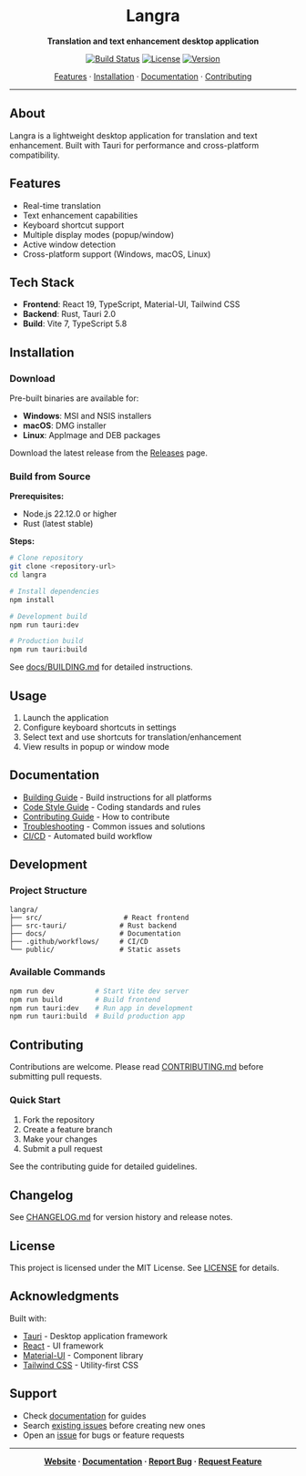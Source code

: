<div align="center">

# Langra

**Translation and text enhancement desktop application**

[![Build Status](https://img.shields.io/github/actions/workflow/status/USERNAME/langra/build.yml?branch=main)](https://github.com/USERNAME/langra/actions)
[![License](https://img.shields.io/github/license/USERNAME/langra)](LICENSE)
[![Version](https://img.shields.io/github/v/release/USERNAME/langra)](https://github.com/USERNAME/langra/releases)

[Features](#features) · [Installation](#installation) · [Documentation](#documentation) · [Contributing](#contributing)

</div>

---

## About

Langra is a lightweight desktop application for translation and text enhancement. Built with Tauri for performance and cross-platform compatibility.

## Features

- Real-time translation
- Text enhancement capabilities
- Keyboard shortcut support
- Multiple display modes (popup/window)
- Active window detection
- Cross-platform support (Windows, macOS, Linux)

## Tech Stack

- **Frontend**: React 19, TypeScript, Material-UI, Tailwind CSS
- **Backend**: Rust, Tauri 2.0
- **Build**: Vite 7, TypeScript 5.8

## Installation

### Download

Pre-built binaries are available for:
- **Windows**: MSI and NSIS installers
- **macOS**: DMG installer
- **Linux**: AppImage and DEB packages

Download the latest release from the [Releases](../../releases) page.

### Build from Source

**Prerequisites:**
- Node.js 22.12.0 or higher
- Rust (latest stable)

**Steps:**

```bash
# Clone repository
git clone <repository-url>
cd langra

# Install dependencies
npm install

# Development build
npm run tauri:dev

# Production build
npm run tauri:build
```

See [docs/BUILDING.md](./docs/BUILDING.md) for detailed instructions.

## Usage

1. Launch the application
2. Configure keyboard shortcuts in settings
3. Select text and use shortcuts for translation/enhancement
4. View results in popup or window mode

## Documentation

- [Building Guide](./docs/BUILDING.md) - Build instructions for all platforms
- [Code Style Guide](./CODE_STYLE.md) - Coding standards and rules
- [Contributing Guide](./CONTRIBUTING.md) - How to contribute
- [Troubleshooting](./docs/TROUBLESHOOTING.md) - Common issues and solutions
- [CI/CD](./docs/CICD.md) - Automated build workflow

## Development

### Project Structure

```
langra/
├── src/                    # React frontend
├── src-tauri/             # Rust backend
├── docs/                  # Documentation
├── .github/workflows/     # CI/CD
└── public/                # Static assets
```

### Available Commands

```bash
npm run dev          # Start Vite dev server
npm run build        # Build frontend
npm run tauri:dev    # Run app in development
npm run tauri:build  # Build production app
```

## Contributing

Contributions are welcome. Please read [CONTRIBUTING.md](./CONTRIBUTING.md) before submitting pull requests.

### Quick Start

1. Fork the repository
2. Create a feature branch
3. Make your changes
4. Submit a pull request

See the contributing guide for detailed guidelines.

## Changelog

See [CHANGELOG.md](./CHANGELOG.md) for version history and release notes.

## License

This project is licensed under the MIT License. See [LICENSE](LICENSE) for details.

## Acknowledgments

Built with:
- [Tauri](https://tauri.app/) - Desktop application framework
- [React](https://react.dev/) - UI framework
- [Material-UI](https://mui.com/) - Component library
- [Tailwind CSS](https://tailwindcss.com/) - Utility-first CSS

## Support

- Check [documentation](./docs/) for guides
- Search [existing issues](../../issues) before creating new ones
- Open an [issue](../../issues/new) for bugs or feature requests

---

<div align="center">

**[Website](#) · [Documentation](./docs/) · [Report Bug](../../issues) · [Request Feature](../../issues)**

</div>
